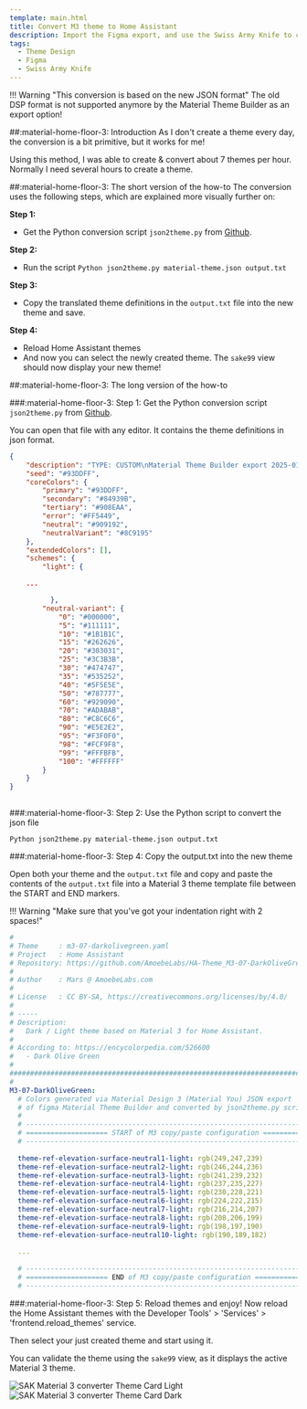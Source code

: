 ```yaml
---
template: main.html
title: Convert M3 theme to Home Assistant
description: Import the Figma export, and use the Swiss Army Knife to convert the Figma export to a Material 3 theme for Home Assistant.
tags:
  - Theme Design
  - Figma
  - Swiss Army Knife
---
```


!!! Warning "This conversion is based on the new JSON format"
    The old DSP format is not supported anymore by the Material Theme Builder as an export option!

    
##:material-home-floor-3: Introduction
As I don't create a theme every day, the conversion is a bit primitive, but it works for me!

Using this method, I was able to create & convert about 7 themes per hour. Normally I need several hours to create a theme.

##:material-home-floor-3: The short version of the how-to
The conversion uses the following steps, which are explained more visually further on:

**Step 1:**

- Get the Python conversion script `json2theme.py` from [Github][json2theme-script].

**Step 2:**

- Run the script `Python json2theme.py material-theme.json output.txt`

**Step 3:**

- Copy the translated theme definitions in the `output.txt` file into the new theme and save.

**Step 4:**

- Reload Home Assistant themes 
- And now you can select the newly created theme. The `sake99` view should now display your new theme!

##:material-home-floor-3: The long version of the how-to

###:material-home-floor-3: Step 1: Get the Python conversion script `json2theme.py` from [Github][json2theme-script].

You can open that file with any editor. It contains the theme definitions in json format.

```JSON title="material-theme.json excerpt"
{
    "description": "TYPE: CUSTOM\nMaterial Theme Builder export 2025-01-03 04:51:47",
    "seed": "#93DDFF",
    "coreColors": {
        "primary": "#93DDFF",
        "secondary": "#84939B",
        "tertiary": "#908EAA",
        "error": "#FF5449",
        "neutral": "#909192",
        "neutralVariant": "#8C9195"
    },
    "extendedColors": [],
    "schemes": {
        "light": {

    ...

          },
        "neutral-variant": {
            "0": "#000000",
            "5": "#111111",
            "10": "#1B1B1C",
            "15": "#262626",
            "20": "#303031",
            "25": "#3C3B3B",
            "30": "#474747",
            "35": "#535252",
            "40": "#5F5E5E",
            "50": "#787777",
            "60": "#929090",
            "70": "#ADABAB",
            "80": "#C8C6C6",
            "90": "#E5E2E2",
            "95": "#F3F0F0",
            "98": "#FCF9F8",
            "99": "#FFFBFB",
            "100": "#FFFFFF"
        }
    }
}
    
```
###:material-home-floor-3: Step 2: Use the Python script to convert the json file

```console
Python json2theme.py material-theme.json output.txt
```

###:material-home-floor-3: Step 4: Copy the output.txt into the new theme

Open both your theme and the `output.txt` file and copy and paste the contents of the `output.txt` file into a Material 3 theme template file between the START and END markers.

!!! Warning "Make sure that you've got your indentation right with 2 spaces!"

```YAML
#
# Theme     : m3-07-darkolivegreen.yaml
# Project   : Home Assistant
# Repository: https://github.com/AmoebeLabs/HA-Theme_M3-07-DarkOliveGreen
#
# Author    : Mars @ AmoebeLabs.com
# 
# License   : CC BY-SA, https://creativecommons.org/licenses/by/4.0/
#
# -----
# Description:
#   Dark / Light theme based on Material 3 for Home Assistant.
#
# According to: https://encycolorpedia.com/526600
#   - Dark Olive Green
#   
###############################################################################
#
M3-07-DarkOliveGreen:
  # Colors generated via Material Design 3 (Material You) JSON export
  # of figma Material Theme Builder and converted by json2theme.py script.
  #
  # --------------------------------------------------------------------------
  # ==================== START of M3 copy/paste configuration ================
  # --------------------------------------------------------------------------
  
  theme-ref-elevation-surface-neutral1-light: rgb(249,247,239)
  theme-ref-elevation-surface-neutral2-light: rgb(246,244,236)
  theme-ref-elevation-surface-neutral3-light: rgb(241,239,232)
  theme-ref-elevation-surface-neutral4-light: rgb(237,235,227)
  theme-ref-elevation-surface-neutral5-light: rgb(230,228,221)
  theme-ref-elevation-surface-neutral6-light: rgb(224,222,215)
  theme-ref-elevation-surface-neutral7-light: rgb(216,214,207)
  theme-ref-elevation-surface-neutral8-light: rgb(208,206,199)
  theme-ref-elevation-surface-neutral9-light: rgb(198,197,190)
  theme-ref-elevation-surface-neutral10-light: rgb(190,189,182)
  
  ...
  
  # --------------------------------------------------------------------------
  # ==================== END of M3 copy/paste configuration ==================
  # --------------------------------------------------------------------------
```

###:material-home-floor-3: Step 5: Reload themes and enjoy!
Now reload the Home Assistant themes with the Developer Tools' > 'Services' > 'frontend.reload_themes' service.

Then select your just created theme and start using it.

You can validate the theme using the `sake99` view, as it displays the active Material 3 theme.

![SAK Material 3 converter Theme Card Light]
![SAK Material 3 converter Theme Card Dark]

<!-- Image references -->

[SAK Material 3 converter Theme Card Light]: ../assets/screenshots/sak-view99-theme-card-light.png#only-light
[SAK Material 3 converter Theme Card Dark]: ../assets/screenshots/sak-view99-theme-card-dark.png#only-dark

[SAK Material 3 converter Chrome Console Output]: ../assets/screenshots/sak-view99-console-output.png

<!-- Internal References -->
[Create Material 3 Theme]: create-material3-theme.md
[Convert to Home Assistant Theme]: convert-to-homeassistant-theme.md

<!-- External References -->
[figma-url]: https://www.figma.com/
[json2theme-script]: https://github.com/AmoebeLabs/material3-themes-manual/tree/master/src
